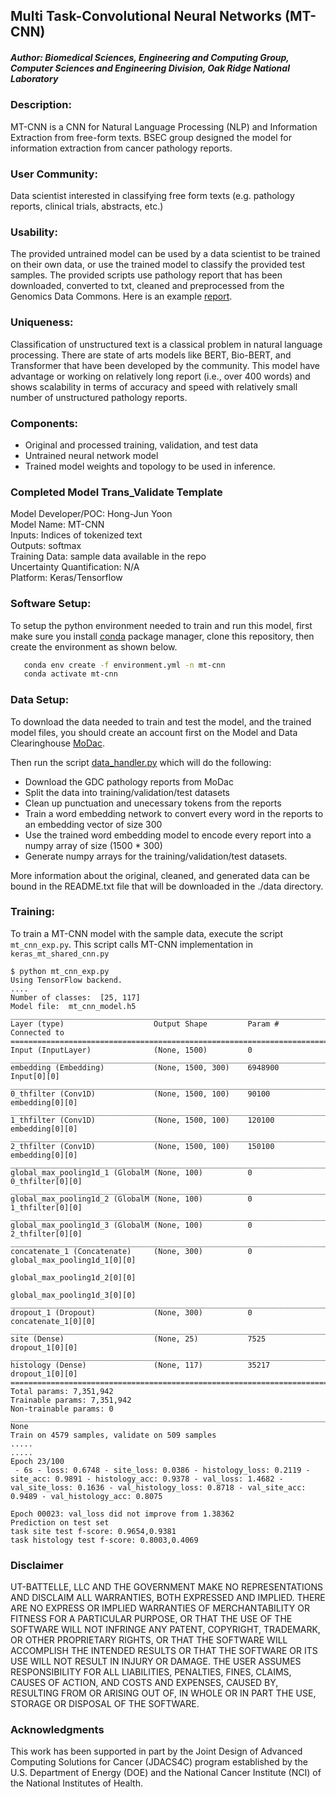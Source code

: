 ## Multi Task-Convolutional Neural Networks (MT-CNN)

##### Author: Biomedical Sciences, Engineering and Computing Group, Computer Sciences and Engineering Division, Oak Ridge National Laboratory

### Description:
MT-CNN is a CNN for Natural Language Processing (NLP) and Information Extraction from free-form texts. BSEC group designed the model for information extraction from cancer pathology reports.

### User Community:	
Data scientist interested in classifying free form texts (e.g. pathology reports, clinical trials, abstracts, etc.) 

### Usability:	
The provided untrained model can be used by a data scientist to be trained on their own data, or use the trained model to classify the provided test samples. The provided scripts use pathology report that has been downloaded, converted to txt, cleaned and preprocessed from the Genomics Data Commons. Here is an example [report](https://portal.gdc.cancer.gov/legacy-archive/files/a9a42650-4613-448d-895e-4f904285f508).

### Uniqueness:	
Classification of unstructured text is a classical problem in natural language processing. There are state of arts models like BERT, Bio-BERT, and Transformer that have been developed by the community. This model have advantage or working on relatively long report (i.e., over 400 words) and shows scalability in terms of accuracy and speed with relatively small number of unstructured pathology reports. 

### Components:	
* Original and processed training, validation, and test data
* Untrained neural network model
* Trained model weights and topology to be used in inference.



### Completed Model Trans_Validate Template
Model Developer/POC: Hong-Jun Yoon </br>
Model Name: MT-CNN </br>
Inputs: Indices of tokenized text </br>
Outputs: softmax </br>
Training Data: sample data available in the repo </br>
Uncertainty Quantification: N/A </br>
Platform: Keras/Tensorflow </br>


### Software Setup:
To setup the python environment needed to train and run this model, first make sure you install [conda](https://docs.conda.io/en/latest/) package manager, clone this repository, then create the environment as shown below.

```bash
   conda env create -f environment.yml -n mt-cnn
   conda activate mt-cnn
   ```
### Data Setup:
To download the  data needed to train and test the model, and the trained model files, you should create an account first on the Model and Data Clearinghouse [MoDac](modac.cancer.gov).

Then run the script [data_handler.py](./data_hander.py) which will do the following: 
* Download the GDC pathology reports from MoDac
* Split the data into training/validation/test datasets
* Clean up punctuation and unecessary tokens from the reports
* Train a word embedding network to convert every word in the reports to an embedding vector of size 300
* Use the trained word embedding model to encode every report into a numpy array of size (1500 * 300)
* Generate numpy arrays for the training/validation/test datasets.

More information about the original, cleaned, and generated data can be bound in the README.txt file that will be downloaded in the ./data directory.

### Training:

To train a MT-CNN model with the sample data, execute the script `mt_cnn_exp.py`. This script calls MT-CNN implementation in `keras_mt_shared_cnn.py`

```
$ python mt_cnn_exp.py
Using TensorFlow backend.
....
Number of classes:  [25, 117]
Model file:  mt_cnn_model.h5
__________________________________________________________________________________________________
Layer (type)                    Output Shape         Param #     Connected to                     
==================================================================================================
Input (InputLayer)              (None, 1500)         0                                            
__________________________________________________________________________________________________
embedding (Embedding)           (None, 1500, 300)    6948900     Input[0][0]                      
__________________________________________________________________________________________________
0_thfilter (Conv1D)             (None, 1500, 100)    90100       embedding[0][0]                  
__________________________________________________________________________________________________
1_thfilter (Conv1D)             (None, 1500, 100)    120100      embedding[0][0]                  
__________________________________________________________________________________________________
2_thfilter (Conv1D)             (None, 1500, 100)    150100      embedding[0][0]                  
__________________________________________________________________________________________________
global_max_pooling1d_1 (GlobalM (None, 100)          0           0_thfilter[0][0]                 
__________________________________________________________________________________________________
global_max_pooling1d_2 (GlobalM (None, 100)          0           1_thfilter[0][0]                 
__________________________________________________________________________________________________
global_max_pooling1d_3 (GlobalM (None, 100)          0           2_thfilter[0][0]                 
__________________________________________________________________________________________________
concatenate_1 (Concatenate)     (None, 300)          0           global_max_pooling1d_1[0][0]     
                                                                 global_max_pooling1d_2[0][0]     
                                                                 global_max_pooling1d_3[0][0]     
__________________________________________________________________________________________________
dropout_1 (Dropout)             (None, 300)          0           concatenate_1[0][0]              
__________________________________________________________________________________________________
site (Dense)                    (None, 25)           7525        dropout_1[0][0]                  
__________________________________________________________________________________________________
histology (Dense)               (None, 117)          35217       dropout_1[0][0]                  
==================================================================================================
Total params: 7,351,942
Trainable params: 7,351,942
Non-trainable params: 0
__________________________________________________________________________________________________
None
Train on 4579 samples, validate on 509 samples
.....
.....
Epoch 23/100
 - 6s - loss: 0.6748 - site_loss: 0.0386 - histology_loss: 0.2119 - site_acc: 0.9891 - histology_acc: 0.9378 - val_loss: 1.4682 - val_site_loss: 0.1636 - val_histology_loss: 0.8718 - val_site_acc: 0.9489 - val_histology_acc: 0.8075

Epoch 00023: val_loss did not improve from 1.38362
Prediction on test set
task site test f-score: 0.9654,0.9381
task histology test f-score: 0.8003,0.4069

```

### Disclaimer
UT-BATTELLE, LLC AND THE GOVERNMENT MAKE NO REPRESENTATIONS AND DISCLAIM ALL WARRANTIES, BOTH EXPRESSED AND IMPLIED. THERE ARE NO EXPRESS OR IMPLIED WARRANTIES OF MERCHANTABILITY OR FITNESS FOR A PARTICULAR PURPOSE, OR THAT THE USE OF THE SOFTWARE WILL NOT INFRINGE ANY PATENT, COPYRIGHT, TRADEMARK, OR OTHER PROPRIETARY RIGHTS, OR THAT THE SOFTWARE WILL ACCOMPLISH THE INTENDED RESULTS OR THAT THE SOFTWARE OR ITS USE WILL NOT RESULT IN INJURY OR DAMAGE. THE USER ASSUMES RESPONSIBILITY FOR ALL LIABILITIES, PENALTIES, FINES, CLAIMS, CAUSES OF ACTION, AND COSTS AND EXPENSES, CAUSED BY, RESULTING FROM OR ARISING OUT OF, IN WHOLE OR IN PART THE USE, STORAGE OR DISPOSAL OF THE SOFTWARE.


### Acknowledgments
This work has been supported in part by the Joint Design of Advanced Computing Solutions for Cancer (JDACS4C) program established by the U.S. Department of Energy (DOE) and the National Cancer Institute (NCI) of the National Institutes of Health.
